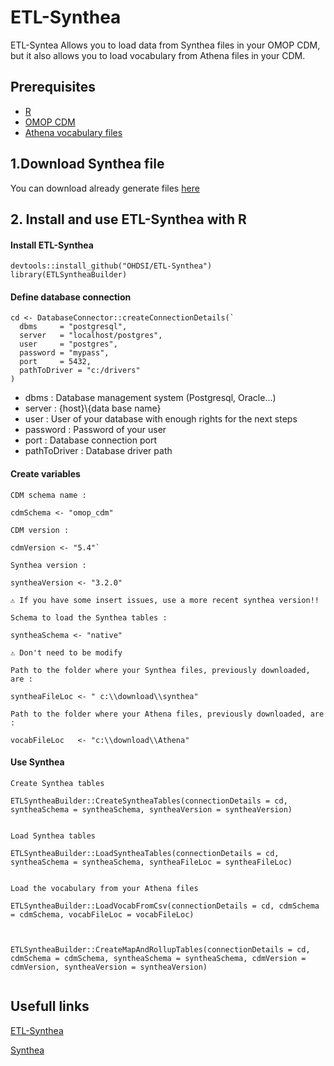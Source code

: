 # ETL-Synthea 

ETL-Syntea Allows you to load data from Synthea files in your OMOP CDM, but it also allows you to load vocabulary from Athena files in your CDM. 

## Prerequisites
 - [R]("https://cran.r-project.org/bin/windows/base/")
 - [OMOP CDM]("https://github.com/OHDSI/CommonDataModel")
 - [Athena vocabulary files]("https://athena.ohdsi.org/search-terms/start")


## 1.Download Synthea file

You can download already generate files [here]("https://synthea.mitre.org/downloads")

## 2. Install and use ETL-Synthea with R

#### Install ETL-Synthea


``` 
devtools::install_github("OHDSI/ETL-Synthea")
library(ETLSyntheaBuilder)
```

#### Define database connection

```
cd <- DatabaseConnector::createConnectionDetails(`
  dbms     = "postgresql", 
  server   = "localhost/postgres", 
  user     = "postgres", 
  password = "mypass", 
  port     = 5432, 
  pathToDriver = "c:/drivers"  
)
```

- dbms : Database management system (Postgresql, Oracle...)
- server : {host}\\{data base name}
- user : User of your database with enough rights for the next steps
- password : Password of your user
- port : Database connection port
- pathToDriver : Database driver path

#### Create variables

```
CDM schema name :

cdmSchema <- "omop_cdm" 

```


```
CDM version :

cdmVersion <- "5.4"`

```

```
Synthea version :

syntheaVersion <- "3.2.0"

⚠️ If you have some insert issues, use a more recent synthea version!!
```

```
Schema to load the Synthea tables :

syntheaSchema <- "native"

⚠️ Don't need to be modify
```

```
Path to the folder where your Synthea files, previously downloaded, are :

syntheaFileLoc <- " c:\\download\\synthea"

```


```
Path to the folder where your Athena files, previously downloaded, are :

vocabFileLoc   <- "c:\\download\\Athena"

```


#### Use Synthea

```
Create Synthea tables

ETLSyntheaBuilder::CreateSyntheaTables(connectionDetails = cd, syntheaSchema = syntheaSchema, syntheaVersion = syntheaVersion)

```


```

Load Synthea tables

ETLSyntheaBuilder::LoadSyntheaTables(connectionDetails = cd, syntheaSchema = syntheaSchema, syntheaFileLoc = syntheaFileLoc)

```


```

Load the vocabulary from your Athena files

ETLSyntheaBuilder::LoadVocabFromCsv(connectionDetails = cd, cdmSchema = cdmSchema, vocabFileLoc = vocabFileLoc)


```

```

ETLSyntheaBuilder::CreateMapAndRollupTables(connectionDetails = cd, cdmSchema = cdmSchema, syntheaSchema = syntheaSchema, cdmVersion = cdmVersion, syntheaVersion = syntheaVersion)


```


## Usefull links

[ETL-Synthea]("https://github.com/OHDSI/ETL-Synthea")

[Synthea]("https://synthetichealth.github.io/synthea/")
